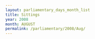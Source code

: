 ```yaml
---
layout: parliamentary_days_month_list
title: Sittings
year: 2008
month: AUGUST
permalink: /parliamentary/2008/Aug/
---
```


